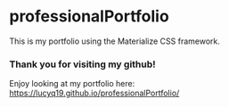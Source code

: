 # professionalPortfolio

This is my portfolio using the Materialize CSS framework.

### Thank you for visiting my github!
Enjoy looking at my portfolio here: https://lucyq19.github.io/professionalPortfolio/
